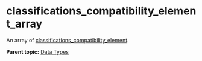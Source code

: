 # classifications_compatibility_element_array

An array of [classifications_compatibility_element](r_classifications_compatibility_element.md#).

**Parent topic:** [Data Types](../data_types/classifications_data_types.md)

